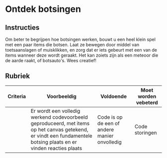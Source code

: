 # Ontdek botsingen

## Instructies

Om beter te begrijpen hoe botsingen werken, bouwt u een heel klein spel met een paar items die botsen. Laat ze bewegen door middel van toetsaanslagen of muisklikken, en zorg dat er iets gebeurt met een van de items wanneer deze wordt geraakt. Het kan zoiets zijn als een meteoor die de aarde raakt, of botsauto's. Wees creatief!

## Rubriek

| Criteria | Voorbeeldig                                                                                                                | Voldoende                       | Moet worden vebeterd |
| -------- | ------------------------------------------------------------------------------------------------------------------------ | ------------------------------ | ----------------- |
|          | Er wordt een volledig werkend codevoorbeeld geproduceerd, met items op het canvas getekend, er vindt een fundamentele botsing plaats en er vinden reacties plaats | Code is op de een of andere manier onvolledig | Code storingen |